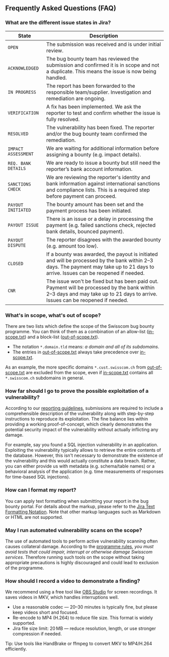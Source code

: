 ## Frequently Asked Questions (FAQ)

### What are the different issue states in Jira?

| State | Description |
| --- | --- |
| `OPEN` | The submission was received and is under initial review. |
| `ACKNOWLEDGED` | The bug bounty team has reviewed the submission and confirmed it is in scope and not a duplicate. This means the issue is now being handled. |
| `IN PROGRESS` | The report has been forwarded to the responsible team/supplier. Investigation and remediation are ongoing. |
| `VERIFICATION` | A fix has been implemented. We ask the reporter to test and confirm whether the issue is fully resolved. |
| `RESOLVED` | The vulnerability has been fixed. The reporter and/or the bug bounty team confirmed the remediation. |
| `IMPACT ASSESSMENT` | We are waiting for additional information before assigning a bounty (e.g. impact details). |
| `REQ. BANK DETAILS` | We are ready to issue a bounty but still need the reporter’s bank account information. |
| `SANCTIONS CHECK` | We are reviewing the reporter's identity and bank information against international sanctions and compliance lists. This is a required step before payment can proceed. |
| `PAYOUT INITIATED` | The bounty amount has been set and the payment process has been initiated. |
| `PAYOUT ISSUE` | There is an issue or a delay in processing the payment (e.g. failed sanctions check, rejected bank details, bounced payment). |
| `PAYOUT DISPUTE` | The reporter disagrees with the awarded bounty (e.g. amount too low). |
| `CLOSED` | If a bounty was awarded, the payout is initiated and will be processed by the bank within 2–3 days. The payment may take up to 21 days to arrive. Issues can be reopened if needed.  |
| `CNR` | The issue won't be fixed but has been paid out. Payment will be processed by the bank within 2–3 days and may take up to 21 days to arrive. Issues can be reopened if needed. |


### What's in scope, what's out of scope?
There are two lists which define the scope of the Swisscom bug bounty programme. You can think of them as a combination of an allow-list ([in-scope.txt](https://github.com/swisscom/bugbounty/blob/main/scope/inscope.txt)) and a block-list ([out-of-scope.txt](https://github.com/swisscom/bugbounty/blob/main/scope/outofscope.txt)).

 * The notation `*.domain.tld` means: _a domain and all of its subdomains_.
 * The entries in [out-of-scope.txt](https://github.com/swisscom/bugbounty/blob/main/scope/outofscope.txt) always take precedence over [in-scope.txt](https://github.com/swisscom/bugbounty/blob/main/scope/inscope.txt).

As an example, the more specific domains `*.cust.swisscom.ch` from [out-of-scope.txt](https://github.com/swisscom/bugbounty/blob/main/scope/outofscope.txt) are excluded from the scope, even if [in-scope.txt](https://github.com/swisscom/bugbounty/blob/main/scope/inscope.txt) contains all `*.swisscom.ch` subdomains in general.


### How far should I go to prove the possible exploitation of a vulnerability?
According to our [reporting guidelines](https://github.com/swisscom/bugbounty#55-reporting-guidelines), submissions are required to include a comprehensible description of the vulnerability along with step-by-step instructions to reproduce its exploitation. The fine balance lies within providing a working proof-of-concept, which clearly demonstrates the potential security impact of the vulnerability without actually inflicting any damage.

For example, say you found a SQL injection vulnerability in an application. Exploiting the vulnerability typically allows to retrieve the entire contents of the database. However, this isn't necessary to demonstrate the existence of the vulnerability and this would actually constitute a data breach. Rather, you can either provide us with metadata (e.g. schema/table names) or a behavioral analysis of the application (e.g. time measurements of responses for time-based SQL injections).


### How can I format my report?
You can apply text formatting when submitting your report in the bug bounty portal. For details about the markup, please refer to the [Jira Text Formatting Notation](https://jira.atlassian.com/secure/WikiRendererHelpAction.jspa?section=all). Note that other markup languages such as Markdown or HTML are not supported.


### May I run automated vulnerability scans on the scope?
The use of automated tools to perform active vulnerability scanning often causes collateral damage. According to the [programme rules](https://github.com/swisscom/bugbounty#542-impact-on-operations), _you must avoid tests that could impair, interrupt or otherwise damage Swisscom services_. Therefore running such tools on the scope without taking appropriate precautions is highly discouraged and could lead to exclusion of the programme.


### How should I record a video to demonstrate a finding?
We recommend using a free tool like [OBS Studio](https://obsproject.com) for screen recordings. It saves videos in MKV, which handles interruptions well.
 * Use a reasonable codec — 20–30 minutes is typically fine, but please keep videos short and focused.
 * Re-encode to MP4 (H.264) to reduce file size. This format is widely supported.
 * Jira file size limit: 20 MB — reduce resolution, length, or use stronger compression if needed.

Tip: Use tools like HandBrake or ffmpeg to convert MKV to MP4/H.264 efficiently.
